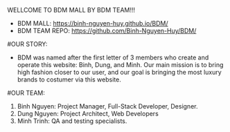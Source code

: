 WELLCOME TO BDM MALL BY BDM TEAM!!!

- BDM MALL: https://binh-nguyen-huy.github.io/BDM/
- BDM TEAM REPO: https://github.com/Binh-Nguyen-Huy/BDM/

#OUR STORY:
- BDM was named after the first letter of 3 members who create and operate this website: Binh, Dung, and Minh. 
Our main mission is to bring high fashion closer to our user, and our goal is bringing the most luxury brands to costumer via this website.

#OUR TEAM:
1. Binh Nguyen: Project Manager, Full-Stack Developer, Designer.
2. Dung Nguyen: Project Architect, Web Developers
3. Minh Trinh: QA and testing specialists.
